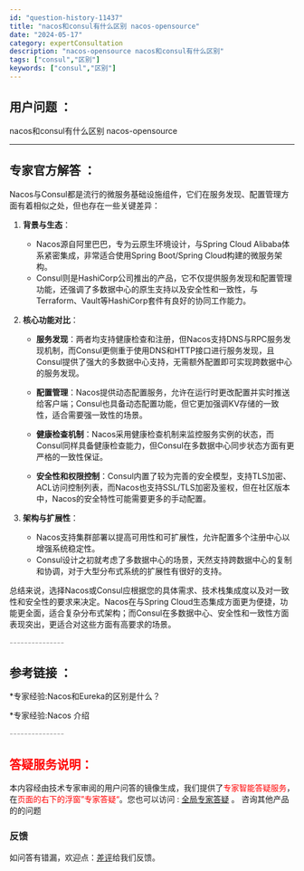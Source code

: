 ```yaml
---
id: "question-history-11437"
title: "nacos和consul有什么区别 nacos-opensource"
date: "2024-05-17"
category: expertConsultation
description: "nacos-opensource nacos和consul有什么区别"
tags: ["consul","区别"]
keywords: ["consul","区别"]
---
```


## 用户问题 ： 
 nacos和consul有什么区别 nacos-opensource 

---------------
## 专家官方解答 ：

Nacos与Consul都是流行的微服务基础设施组件，它们在服务发现、配置管理方面有着相似之处，但也存在一些关键差异：

1. **背景与生态**：
   - Nacos源自阿里巴巴，专为云原生环境设计，与Spring Cloud Alibaba体系紧密集成，非常适合使用Spring Boot/Spring Cloud构建的微服务架构。
   - Consul则是HashiCorp公司推出的产品，它不仅提供服务发现和配置管理功能，还强调了多数据中心的原生支持以及安全性和一致性，与Terraform、Vault等HashiCorp套件有良好的协同工作能力。

2. **核心功能对比**：
   - **服务发现**：两者均支持健康检查和注册，但Nacos支持DNS与RPC服务发现机制，而Consul更侧重于使用DNS和HTTP接口进行服务发现，且Consul提供了强大的多数据中心支持，无需额外配置即可实现跨数据中心的服务发现。
   
   - **配置管理**：Nacos提供动态配置服务，允许在运行时更改配置并实时推送给客户端；Consul也具备动态配置功能，但它更加强调KV存储的一致性，适合需要强一致性的场景。
   
   - **健康检查机制**：Nacos采用健康检查机制来监控服务实例的状态，而Consul同样具备健康检查能力，但Consul在多数据中心同步状态方面有更严格的一致性保证。
   
   - **安全性和权限控制**：Consul内置了较为完善的安全模型，支持TLS加密、ACL访问控制列表，而Nacos也支持SSL/TLS加密及鉴权，但在社区版本中，Nacos的安全特性可能需要更多的手动配置。

3. **架构与扩展性**：
   - Nacos支持集群部署以提高可用性和可扩展性，允许配置多个注册中心以增强系统稳定性。
   - Consul设计之初就考虑了多数据中心的场景，天然支持跨数据中心的复制和协调，对于大型分布式系统的扩展性有很好的支持。

总结来说，选择Nacos或Consul应根据您的具体需求、技术栈集成度以及对一致性和安全性的要求来决定。Nacos在与Spring Cloud生态集成方面更为便捷，功能更全面，适合复杂分布式架构；而Consul在多数据中心、安全性和一致性方面表现突出，更适合对这些方面有高要求的场景。


<font color="#949494">---------------</font> 


## 参考链接 ：

*专家经验:Nacos和Eureka的区别是什么？ 
 
 *专家经验:Nacos 介绍 


 <font color="#949494">---------------</font> 
 


## <font color="#FF0000">答疑服务说明：</font> 

本内容经由技术专家审阅的用户问答的镜像生成，我们提供了<font color="#FF0000">专家智能答疑服务</font>，在<font color="#FF0000">页面的右下的浮窗”专家答疑“</font>。您也可以访问 : [全局专家答疑](https://opensource.alibaba.com/chatBot) 。 咨询其他产品的的问题

### 反馈
如问答有错漏，欢迎点：[差评](https://ai.nacos.io/user/feedbackByEnhancerGradePOJOID?enhancerGradePOJOId=13758)给我们反馈。
